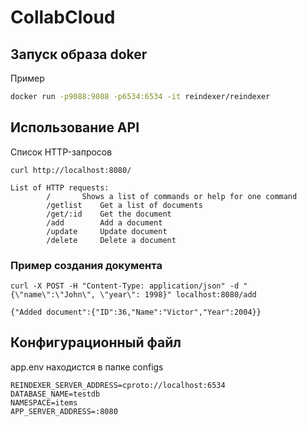# CollabCloud

## Запуск образа doker

Пример

```bash
docker run -p9088:9088 -p6534:6534 -it reindexer/reindexer
```

## Использование API
Список HTTP-запросов
```
curl http://localhost:8080/
```

```
List of HTTP requests:
		/		Shows a list of commands or help for one command
		/getlist	Get a list of documents
		/get/:id	Get the document
		/add		Add a document
		/update		Update document
		/delete		Delete a document
```

### Пример создания документа

```
curl -X POST -H "Content-Type: application/json" -d "{\"name\":\"John\", \"year\": 1998}" localhost:8080/add
```

```
{"Added document":{"ID":36,"Name":"Victor","Year":2004}}
```

## Конфигурационный файл

app.env находистся в папке configs

```env
REINDEXER_SERVER_ADDRESS=cproto://localhost:6534
DATABASE_NAME=testdb
NAMESPACE=items
APP_SERVER_ADDRESS=:8080
```